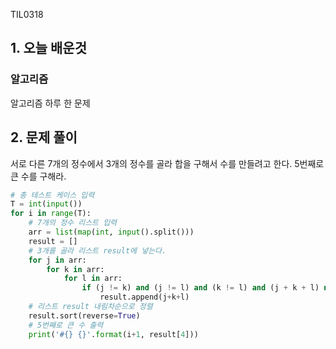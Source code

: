 TIL0318

## 1. 오늘 배운것

### 알고리즘



알고리즘 하루 한 문제

## 2. 문제 풀이

서로 다른 7개의 정수에서 3개의 정수를 골라 합을 구해서 수를 만들려고 한다. 5번째로 큰 수를 구해라.

``````python
# 총 테스트 케이스 입력
T = int(input())
for i in range(T):
    # 7개의 정수 리스트 입력
    arr = list(map(int, input().split()))
    result = []
    # 3개를 골라 리스트 result에 넣는다.
    for j in arr:
        for k in arr:
            for l in arr:
                if (j != k) and (j != l) and (k != l) and (j + k + l) not in result:
                    result.append(j+k+l)
    # 리스트 result 내림차순으로 정렬
    result.sort(reverse=True)
    # 5번째로 큰 수 출력
    print('#{} {}'.format(i+1, result[4]))

``````



